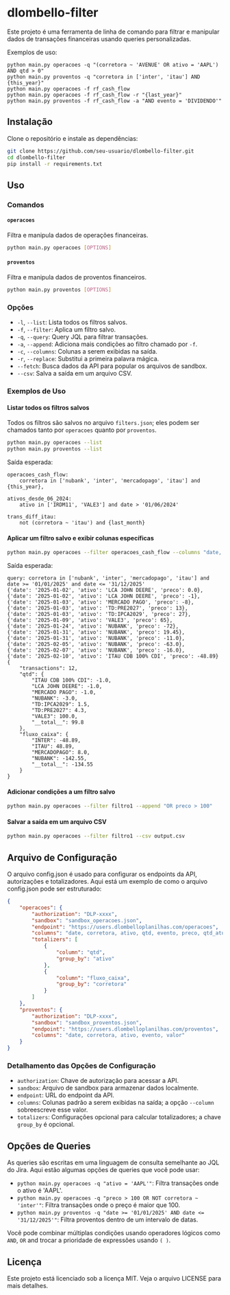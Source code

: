 # dlombello-filter

Este projeto é uma ferramenta de linha de comando para filtrar e manipular dados de transações financeiras usando queries personalizadas.

Exemplos de uso:

```
python main.py operacoes -q "(corretora ~ 'AVENUE' OR ativo = 'AAPL') AND qtd > 0"
python main.py proventos -q "corretora in ['inter', 'itau'] AND {this_year}"
python main.py operacoes -f rf_cash_flow
python main.py operacoes -f rf_cash_flow -r "{last_year}"
python main.py proventos -f rf_cash_flow -a "AND evento = 'DIVIDENDO'"
```

## Instalação

Clone o repositório e instale as dependências:

```bash
git clone https://github.com/seu-usuario/dlombello-filter.git
cd dlombello-filter
pip install -r requirements.txt
```

## Uso

### Comandos

#### `operacoes`

Filtra e manipula dados de operações financeiras.

```bash
python main.py operacoes [OPTIONS]
```

#### `proventos`

Filtra e manipula dados de proventos financeiros.

```bash
python main.py proventos [OPTIONS]
```

### Opções

- `-l`, `--list`: Lista todos os filtros salvos.
- `-f`, `--filter`: Aplica um filtro salvo.
- `-q`, `--query`: Query JQL para filtrar transações.
- `-a`, `--append`: Adiciona mais condições ao filtro chamado por `-f`.
- `-c`, `--columns`: Colunas a serem exibidas na saída.
- `-r`, `--replace`: Substitui a primeira palavra mágica.
- `--fetch`: Busca dados da API para popular os arquivos de sandbox.
- `--csv`: Salva a saída em um arquivo CSV.

### Exemplos de Uso

#### Listar todos os filtros salvos

Todos os filtros são salvos no arquivo `filters.json`; eles podem ser chamados tanto por `operacoes` quanto por `proventos`.

```bash
python main.py operacoes --list
python main.py proventos --list
```

Saída esperada:

```
operacoes_cash_flow:
    corretora in ['nubank', 'inter', 'mercadopago', 'itau'] and {this_year},

ativos_desde_06_2024:
    ativo in ['IRDM11', 'VALE3'] and date > '01/06/2024'

trans_diff_itau:
    not (corretora ~ 'itau') and {last_month}
```

#### Aplicar um filtro salvo e exibir colunas específicas

```bash
python main.py operacoes --filter operacoes_cash_flow --columns "date, ativo, preco"
```

Saída esperada:

```
query: corretora in ['nubank', 'inter', 'mercadopago', 'itau'] and date >= '01/01/2025' and date <= '31/12/2025'
{'date': '2025-01-02', 'ativo': 'LCA JOHN DEERE', 'preco': 0.0},
{'date': '2025-01-02', 'ativo': 'LCA JOHN DEERE', 'preco': -1},
{'date': '2025-01-03', 'ativo': 'MERCADO PAGO', 'preco': -8},
{'date': '2025-01-03', 'ativo': 'TD:PRE2027', 'preco': 13},
{'date': '2025-01-03', 'ativo': 'TD:IPCA2029', 'preco': 27},
{'date': '2025-01-09', 'ativo': 'VALE3', 'preco': 65},
{'date': '2025-01-24', 'ativo': 'NUBANK', 'preco': -72},
{'date': '2025-01-31', 'ativo': 'NUBANK', 'preco': 19.45},
{'date': '2025-01-31', 'ativo': 'NUBANK', 'preco': -11.0},
{'date': '2025-02-05', 'ativo': 'NUBANK', 'preco': -63.0},
{'date': '2025-02-07', 'ativo': 'NUBANK', 'preco': -16.0},
{'date': '2025-02-10', 'ativo': 'ITAU CDB 100% CDI', 'preco': -48.89}
{
    "transactions": 12,
    "qtd": {
        "ITAU CDB 100% CDI": -1.0,
        "LCA JOHN DEERE": -1.0,
        "MERCADO PAGO": -1.0,
        "NUBANK": -3.0,
        "TD:IPCA2029": 1.5,
        "TD:PRE2027": 4.3,
        "VALE3": 100.0,
        "__total__": 99.8
    },
    "fluxo_caixa": {
        "INTER": -48.89,
        "ITAU": 48.89,
        "MERCADOPAGO": 8.0,
        "NUBANK": -142.55,
        "__total__": -134.55
    }
}
```

#### Adicionar condições a um filtro salvo

```bash
python main.py operacoes --filter filtro1 --append "OR preco > 100"
```

#### Salvar a saída em um arquivo CSV

```bash
python main.py operacoes --filter filtro1 --csv output.csv
```

## Arquivo de Configuração

O arquivo config.json é usado para configurar os endpoints da API, autorizações e totalizadores. Aqui está um exemplo de como o arquivo config.json pode ser estruturado:

```json
{
    "operacoes": {
        "authorization": "DLP-xxxx",
        "sandbox": "sandbox_operacoes.json",
        "endpoint": "https://users.dlombelloplanilhas.com/operacoes",
        "columns": "date, corretora, ativo, qtd, evento, preco, qtd_atual, qtd_ant, fluxo_caixa",
        "totalizers": [
            {
                "column": "qtd",
                "group_by": "ativo"
            },
            {
                "column": "fluxo_caixa",
                "group_by": "corretora"
            }
        ]
    },
    "proventos": {
        "authorization": "DLP-xxxx",
        "sandbox": "sandbox_proventos.json",
        "endpoint": "https://users.dlombelloplanilhas.com/proventos",
        "columns": "date, corretora, ativo, evento, valor"
    }
}
```

### Detalhamento das Opções de Configuração

- `authorization`: Chave de autorização para acessar a API.
- `sandbox`: Arquivo de sandbox para armazenar dados localmente.
- `endpoint`: URL do endpoint da API.
- `columns`: Colunas padrão a serem exibidas na saída; a opção `--column` sobreescreve esse valor.
- `totalizers`: Configurações opcional para calcular totalizadores; a chave `group_by` é opcional.

## Opções de Queries

As queries são escritas em uma linguagem de consulta semelhante ao JQL do Jira. Aqui estão algumas opções de queries que você pode usar:

- `python main.py operacoes -q "ativo = 'AAPL'"`: Filtra transações onde o ativo é 'AAPL'.
- `python main.py operacoes -q "preco > 100 OR NOT corretora ~ 'inter'"`: Filtra transações onde o preço é maior que 100.
- `python main.py proventos -q "date >= '01/01/2025' AND date <= '31/12/2025'"`: Filtra proventos dentro de um intervalo de datas.

Você pode combinar múltiplas condições usando operadores lógicos como `AND`, `OR` and trocar a prioridade de expressões usando `( )`.

## Licença

Este projeto está licenciado sob a licença MIT. Veja o arquivo LICENSE para mais detalhes.
